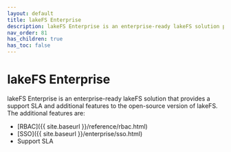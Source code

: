 ```yaml
---
layout: default
title: lakeFS Enterprise
description: lakeFS Enterprise is an enterprise-ready lakeFS solution providing additional features including RBAC, SSO and Support SLA.
nav_order: 81
has_children: true
has_toc: false
---
```


# lakeFS Enterprise

lakeFS Enterprise is an enterprise-ready lakeFS solution that provides a support SLA and additional features to the open-source version of lakeFS. The additional features are: 
* [RBAC]({{ site.baseurl }}/reference/rbac.html)
* [SSO]({{ site.baseurl }}/enterprise/sso.html)
* Support SLA

